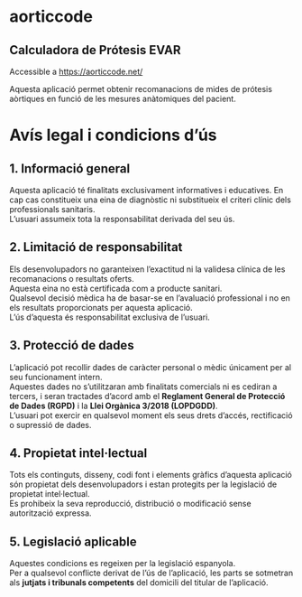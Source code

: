 # aorticcode
## Calculadora de Prótesis EVAR

Accessible a https://aorticcode.net/

Aquesta aplicació permet obtenir recomanacions de mides de prótesis aòrtiques en funció de les mesures anàtomiques del pacient.


# Avís legal i condicions d’ús

## 1. Informació general
Aquesta aplicació té finalitats exclusivament informatives i educatives. En cap cas constitueix una eina de diagnòstic ni substitueix el criteri clínic dels professionals sanitaris.  
L’usuari assumeix tota la responsabilitat derivada del seu ús.

## 2. Limitació de responsabilitat
Els desenvolupadors no garanteixen l’exactitud ni la validesa clínica de les recomanacions o resultats oferts.  
Aquesta eina no està certificada com a producte sanitari.  
Qualsevol decisió mèdica ha de basar-se en l’avaluació professional i no en els resultats proporcionats per aquesta aplicació.  
L’ús d’aquesta és responsabilitat exclusiva de l’usuari.

## 3. Protecció de dades
L’aplicació pot recollir dades de caràcter personal o mèdic únicament per al seu funcionament intern.  
Aquestes dades no s’utilitzaran amb finalitats comercials ni es cediran a tercers, i seran tractades d’acord amb el **Reglament General de Protecció de Dades (RGPD)** i la **Llei Orgànica 3/2018 (LOPDGDD)**.  
L’usuari pot exercir en qualsevol moment els seus drets d’accés, rectificació o supressió de dades.

## 4. Propietat intel·lectual
Tots els continguts, disseny, codi font i elements gràfics d’aquesta aplicació són propietat dels desenvolupadors i estan protegits per la legislació de propietat intel·lectual.  
Es prohibeix la seva reproducció, distribució o modificació sense autorització expressa.

## 5. Legislació aplicable
Aquestes condicions es regeixen per la legislació espanyola.  
Per a qualsevol conflicte derivat de l’ús de l’aplicació, les parts se sotmetran als **jutjats i tribunals competents** del domicili del titular de l’aplicació.
